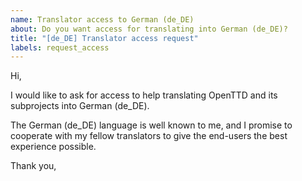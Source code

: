```yaml
---
name: Translator access to German (de_DE)
about: Do you want access for translating into German (de_DE)?
title: "[de_DE] Translator access request"
labels: request_access
---
```


<!-- Please do not edit the header of this template. If you have something to add, do this at the end. -->
<!-- translator: de_DE -->

Hi,

I would like to ask for access to help translating OpenTTD and its subprojects into German (de_DE).

The German (de_DE) language is well known to me, and I promise to cooperate with my fellow translators to give the end-users the best experience possible.

<!-- DO NOT modify anything above this line; feel free to add a personal touch below this line -->

Thank you,
